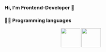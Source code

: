 ### Hi, I'm Frontend-Developer 👋
### :technologist: Programming languages <br>
<p align="center" margin="20px">
<img src="https://www.serendipity.ovh/assets/img/icons/js.png" height="64" width="64" />
  <img src="https://luxe-host.ru/wp-content/uploads/3/9/4/394bd6373620272a2f9cce2fc3d77b5d.png" height="64" width="64"/>
</p>
